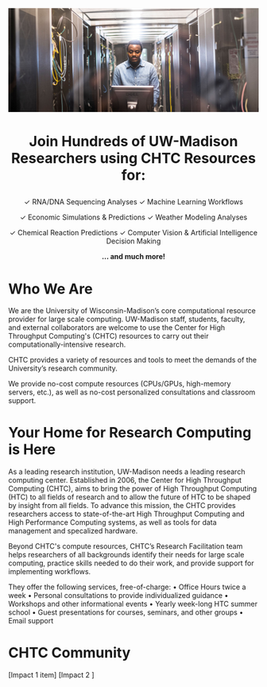 <img src="../images/Emile_Working.jpg" alt="Center for High Throughput Computing">


<h1><p align="center">Join Hundreds of UW-Madison Researchers using CHTC Resources for:</p></h1>
                 <p align="center">✓ RNA/DNA Sequencing Analyses           ✓ Machine Learning Workflows</p>
                 <p align="center">✓ Economic Simulations &   Predictions   ✓ Weather Modeling Analyses</p>
                 <p align="center">✓ Chemical Reaction Predictions ✓ Computer Vision & Artificial Intelligence Decision Making</p>                                            
                                     <p align="center"><b>… and much more!</b></p>

<h1>Who We Are</h1>

We are the University of Wisconsin-Madison’s core computational resource provider for large scale computing. UW-Madison staff, students, faculty, and external collaborators are welcome to use the Center for High Throughput Computing's (CHTC) resources to carry out their computationally-intensive research. 

CHTC provides a variety of resources and tools to meet the demands of the University’s research community. 

We provide no-cost compute resources (CPUs/GPUs, high-memory servers, etc.), as well as no-cost personalized consultations and classroom support. 


<h1>Your Home for Research Computing is Here</h1>

As a leading research institution, UW-Madison needs a leading research computing center. Established in 2006, the Center for High Throughput Computing (CHTC), aims to bring the power of High Throughput Computing (HTC) to all fields of research and to allow the future of HTC to be shaped by insight from all fields. To advance this mission, the CHTC provides researchers access to state-of-the-art High Throughput Computing and High Performance Computing systems, as well as tools for data management and specalized hardware. 

Beyond CHTC's compute resources, CHTC’s Research Facilitation team helps researchers of all backgrounds identify their needs for large scale computing, practice skills needed to do their work, and provide support for implementing workflows.

They offer the following services, free-of-charge:
• Office Hours twice a week
• Personal consultations to provide individualized guidance
• Workshops and other informational events
• Yearly week-long HTC summer school
• Guest presentations for courses, seminars, and other groups
• Email support


<h1>CHTC Community</h1>


[Impact 1 item]
[Impact 2 ]

